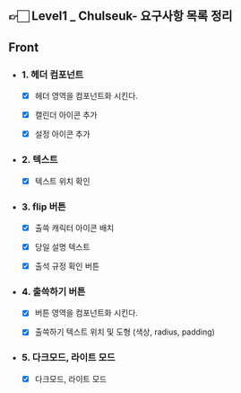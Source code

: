 ## 👉🏻 Level1 _ Chulseuk- 요구사항 목록 정리

## Front

- ### 1. 헤더 컴포넌트

  - [x] 헤더 영역을 컴포넌트화 시킨다.
  - [x] 캘린더 아이콘 추가
  - [x] 설정 아이콘 추가


- ### 2. 텍스트

  - [x] 텍스트 위치 확인

- ### 3. flip 버튼

  - [x] 출쓱 캐릭터 아이콘 배치
  - [x] 당일 설명 텍스트
  - [x] 출석 규정 확인 버튼

   

- ### 4. 출쓱하기 버튼

  - [x] 버튼 영역을 컴포넌트화 시킨다.
  - [x] 출쓱하기 텍스트 위치 및 도형 (색상, radius, padding)


- ### 5. 다크모드, 라이트 모드

  - [x] 다크모드, 라이트 모드
